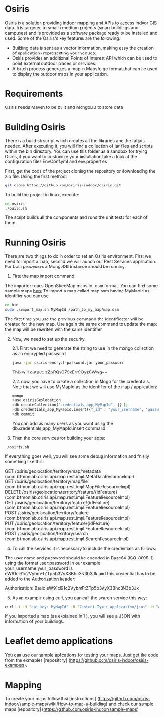 # Osiris
Osiris is a solution providing indoor mapping and APIs to access indoor GIS data. It is targeted to small / medium projects (smart buildings and campuses) and is provided as a software package ready to be installed and used. 
Some of the Osiris's key features are the following:

- Building data is sent as a vector information, making easy the creation of applications representing your venues.
- Osiris provides an additional Points of Interest API which can be used to point external outdoor places or services.
- A batch process generates a map in Mapsforge format that can be used to display the outdoor maps in your application.

# Requirements
Osiris needs Maven to be built and MongoDB to store data

# Building Osiris
There is a build.sh script which creates all the libraries and the fatjars needed. After executing it, you will find a collection of jar files and scripts within the bin directory. You can use this folder as a sandbox for trying Osiris, if you want to customize your installation take a look at the configuration files EnvConf.yml and env.properties

First, get the code of the project cloning the repository or downloading the zip file. Using the first method:
```sh
git clone https://github.com/osiris-indoor/osiris.git
```
To build the project in linux, execute:
```sh
cd osiris
./build.sh
```
The script builds all the components and runs the unit tests for each of them.

# Running Osiris
There are two things to do in order to set an Osiris environment. First we need to import a map, second we will launch our Rest Services application. For both processes a MongoDB instance should be running.

1. First the map import command:

  The importer reads OpenStreeMap maps in .osm format. You can find some sample maps [here](https://github.com/osiris-indoor/sample-maps)
  To import a map called map.osm having MyMapId as identifier you can use
  ```sh
  cd bin
  sudo ./import_map.sh MyMapId /path_to_my_map/map.osm
  ```
  The first time you use the previous command the identificator will be created for the new map. Use again the same command to   update the map: the map will be rewriten with the same identifier.

2. Now, we need to set up the security. 
 
    2.1. First we need to generate the string to use in the mongo collection as an encrypted password
    
      ```sh
      java -jar osiris-encrypt-password.jar your_password
      ```
      This will output: zZpRQvC79xErr9l0yz8Wwg==

    2.2. now, you have to create a collection in Mogo for the credentials. Note that we will use MyMapId as the identifier of the map / application:
    
    ```sh
    mongo
    >use osirisGeolocation
    >db.createCollection("credentials_app_MyMapId", {} );
    >db.credentials_app_MyMapId.insert({"_id" : "your_username", "password" : "zZpRQvC79xErr9l0yz8Wwg=="}
    >db.commit
    ```
    
    You can add as many users as you want using the db.credentials_app_MyMapId.insert command 

3. Then the core services for building your apps:
  ```sh
  ./osiris.sh
  ```
  If everything goes well, you will see some debug information and fnially something like this:
  
  GET     /osiris/geolocation/territory/map/metadata (com.bitmonlab.osiris.api.map.rest.impl.MetaDataResourceImpl)  
  GET     /osiris/geolocation/territory/map/file (com.bitmonlab.osiris.api.map.rest.impl.MapFileResourceImpl)  
  DELETE  /osiris/geolocation/territory/feature/{idFeature} (com.bitmonlab.osiris.api.map.rest.impl.FeatureResourceImpl)  
  GET     /osiris/geolocation/territory/feature/{idFeature} (com.bitmonlab.osiris.api.map.rest.impl.FeatureResourceImpl)  
  POST    /osiris/geolocation/territory/feature (com.bitmonlab.osiris.api.map.rest.impl.FeatureResourceImpl)  
  PUT     /osiris/geolocation/territory/feature/{idFeature} (com.bitmonlab.osiris.api.map.rest.impl.FeatureResourceImpl)  
  POST    /osiris/geolocation/territory/search (com.bitmonlab.osiris.api.map.rest.impl.SearchResourceImpl)  

4. To call the services it is necessary to include the credentials as follows:
  
  The user name and password should be encoded in Base64 (ISO-8895-1) using the format user:password In our example your_username:your_password is  eW91cl91c2VybmFtZTp5b3VyX3Bhc3N3b3Jk and this credential has to be added to the Authorization header: 
  
  Authorization: Basic eW91cl91c2VybmFtZTp5b3VyX3Bhc3N3b3Jk


5. As an example using curl, you can call the search service this way:

  ```sh
  curl -i -H "api_key: MyMapId" -H "Content-Type: application/json" -H "Authorization: Basic eW91cl91c2VybmFtZTp5b3VyX3Bhc3N3b3Jk"  -X POST -d '{ $and: [ {properties.indoor:{$exists: true}} , {properties.indoor: "level"}] }' http://127.0.0.1:8020/osiris/geolocation/territory/search?layer=MAP&pageSize=2000
  ```
  
  If you imported a map (as explained in 1 ), you will see a JSON with information of your buildings.

# Leaflet demo applications
You can use our sample aplications for testing your maps. Just get the code from the exmaples [repository] (https://github.com/osiris-indoor/osiris-examples).

# Mapping
To create your maps follow thsi [instructions] (https://github.com/osiris-indoor/sample-maps/wiki/How-to-map-a-building) and check our sample maps [repository] (https://github.com/osiris-indoor/sample-maps)
